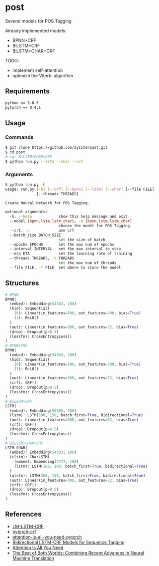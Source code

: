 # post

Several models for POS Tagging

Already implemented models:

* BPNN+CRF
* BiLSTM+CRF
* BiLSTM+CHAR+CRF

TODO:

* implement self-attention
* optimize the Viterbi algorithm

## Requirements

```txt
python == 3.6.5
pytorch == 0.4.1
```

## Usage

### Commands

```sh
$ git clone https://github.com/zysite/post.git
$ cd post
# eg: BiLSTM+CHAR+CRF
$ python run.py --lstm --char --crf
```

### Arguments

```sh
$ python run.py -h
usage: run.py [-h] [--crf] [--bpnn] [--lstm] [--char] [--file FILE]
              [--threads THREADS]

Create Neural Network for POS Tagging.

optional arguments:
  -h, --help            show this help message and exit
  --model {bpnn,lstm,lstm_char}, -m {bpnn,lstm,lstm_char}
                        choose the model for POS Tagging
  --crf, -c             use crf
  --batch_size BATCH_SIZE
                        set the size of batch
  --epochs EPOCHS       set the max num of epochs
  --interval INTERVAL   set the max interval to stop
  --eta ETA             set the learning rate of training
  --threads THREADS, -t THREADS
                        set the max num of threads
  --file FILE, -f FILE  set where to store the model
```

## Structures

```python
# BPNN
BPNN(
  (embed): Embedding(54303, 100)
  (hid): Sequential(
    (0): Linear(in_features=500, out_features=300, bias=True)
    (1): ReLU()
  )
  (out): Linear(in_features=300, out_features=32, bias=True)
  (drop): Dropout(p=0.5)
  (lossfn): CrossEntropyLoss()
)
# BPNN+CRF
BPNN(
  (embed): Embedding(54303, 100)
  (hid): Sequential(
    (0): Linear(in_features=500, out_features=300, bias=True)
    (1): ReLU()
  )
  (out): Linear(in_features=300, out_features=32, bias=True)
  (crf): CRF()
  (drop): Dropout(p=0.5)
  (lossfn): CrossEntropyLoss()
)
# BiLSTM+CRF
LSTM(
  (embed): Embedding(54303, 100)
  (lstm): LSTM(100, 150, batch_first=True, bidirectional=True)
  (out): Linear(in_features=300, out_features=32, bias=True)
  (crf): CRF()
  (drop): Dropout(p=0.5)
  (lossfn): CrossEntropyLoss()
)
# BiLSTM+CHAR+CRF
LSTM_CHAR(
  (embed): Embedding(54303, 100)
  (clstm): CharLSTM(
    (embed): Embedding(7477, 100)
    (lstm): LSTM(100, 100, batch_first=True, bidirectional=True)
  )
  (wlstm): LSTM(300, 150, batch_first=True, bidirectional=True)
  (out): Linear(in_features=300, out_features=32, bias=True)
  (crf): CRF()
  (drop): Dropout(p=0.5)
  (lossfn): CrossEntropyLoss()
)
```

## References

* [LM-LSTM-CRF](https://github.com/LiyuanLucasLiu/LM-LSTM-CRF)
* [pytorch-crf](https://github.com/kmkurn/pytorch-crf)
* [attention-is-all-you-need-pytorch](https://github.com/jadore801120/attention-is-all-you-need-pytorch)
* [Bidirectional LSTM-CRF Models for Sequence Tagging](https://arxiv.org/pdf/1508.01991.pdf)
* [Attention Is All You Need](https://arxiv.org/pdf/1706.03762.pdf)
* [The Best of Both Worlds: Combining Recent Advances in Neural Machine Translation](https://arxiv.org/pdf/1804.09849.pdf)

